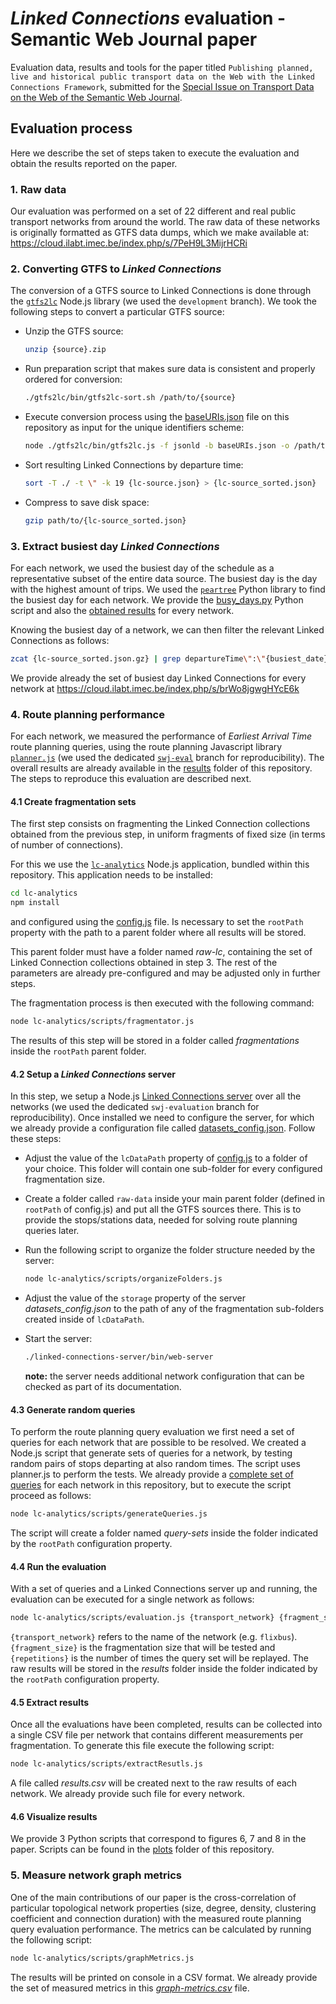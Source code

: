 # _Linked Connections_ evaluation - Semantic Web Journal paper
Evaluation data, results and tools for the paper titled `Publishing planned, live and historical public transport data on the Web with the Linked Connections Framework`, submitted for the [Special Issue on Transport Data on the Web of the Semantic Web Journal](http://www.semantic-web-journal.net/blog/call-papers-special-issue-transport-data-web). 

## Evaluation process

Here we describe the set of steps taken to execute the evaluation and obtain the results reported on the paper.

### 1. Raw data

Our evaluation was performed on a set of 22 different and real public transport networks from around the world. The raw data of these networks is originally formatted as GTFS data dumps, which we make available at: https://cloud.ilabt.imec.be/index.php/s/7PeH9L3MijrHCRi

### 2. Converting GTFS to _Linked Connections_

The conversion of a GTFS source to Linked Connections is done through the [`gtfs2lc`](https://github.com/linkedconnections/gtfs2lc/tree/development) Node.js library (we used the `development` branch). We took the following steps to convert a particular GTFS source:

- Unzip the GTFS source: 

  ```bash
  unzip {source}.zip
  ```

- Run preparation script that makes sure data is consistent and properly ordered for conversion: 

  ```bash
  ./gtfs2lc/bin/gtfs2lc-sort.sh /path/to/{source}
  ```

- Execute conversion process using the [baseURIs.json](https://github.com/julianrojas87/lc-evaluation-swj/blob/main/base-uris.json) file on this repository as input for the unique identifiers scheme: 

  ```bash
  node ./gtfs2lc/bin/gtfs2lc.js -f jsonld -b baseURIs.json -o /path/to/output/folder /path/to/{source}
  ```

- Sort resulting Linked Connections by departure time:

  ```bash
  sort -T ./ -t \" -k 19 {lc-source.json} > {lc-source_sorted.json}
  ```

- Compress to save disk space:

  ```bash
  gzip path/to/{lc-source_sorted.json}
  ```

### 3. Extract busiest day _Linked Connections_

For each network, we used the busiest day of the schedule as a representative subset of the entire data source. The busiest day is the day with the highest amount of trips. We used the [`peartree`](https://github.com/kuanb/peartree) Python library to find the busiest day for each network. We provide the [busy_days.py](https://github.com/julianrojas87/lc-evaluation-swj/blob/main/fragmentations-test/busiest-days/busy_days.py) Python script and also the [obtained results](https://github.com/julianrojas87/lc-evaluation-swj/blob/main/fragmentations-test//busiest-days/busiest_days.txt) for every network.

Knowing the busiest day of a network, we can then filter the relevant Linked Connections as follows:

```bash
zcat {lc-source_sorted.json.gz} | grep departureTime\":\"{busiest_date} > {source_filtered.json}
```

We provide already the set of busiest day Linked Connections for every network at https://cloud.ilabt.imec.be/index.php/s/brWo8jgwgHYcE6k

### 4. Route planning performance

For each network, we measured the performance of _Earliest Arrival Time_ route planning queries, using the route planning Javascript library [`planner.js`](https://planner.js.org/) (we used the dedicated [`swj-eval`](https://github.com/openplannerteam/planner.js/tree/swj-eval) branch for reproducibility). The overall results are already available in the [results](https://github.com/julianrojas87/lc-evaluation-swj/tree/main/fragmentations-test/results) folder of this repository. The steps to reproduce this evaluation are described next.

#### 4.1 Create fragmentation sets

The first step consists on fragmenting the Linked Connection collections obtained from the previous step, in uniform fragments of fixed size (in terms of number of connections). 

For this we use the [`lc-analytics`](https://github.com/julianrojas87/lc-evaluation-swj/tree/main/fragmentations-test/lc-analytics) Node.js application, bundled within this repository.  This application needs to be installed:

```bash
cd lc-analytics
npm install
```

and configured using the [config.js](https://github.com/julianrojas87/lc-evaluation-swj/blob/main/fragmentations-test/lc-analytics/config.js) file.  Is necessary to set the `rootPath` property with the path to a parent folder where all results will be stored. 

This parent folder must have a folder named _raw-lc_, containing the set of Linked Connection collections obtained in step 3. The rest of the parameters are already pre-configured and may be adjusted only in further steps.

The fragmentation process is then executed with the following command:

```bash
node lc-analytics/scripts/fragmentator.js
```

The results of this step will be stored in a folder called _fragmentations_ inside the `rootPath` parent folder. 

#### 4.2 Setup a _Linked Connections_ server

In this step, we setup a Node.js [Linked Connections server](https://github.com/linkedconnections/linked-connections-server/tree/swj-evaluation) over all the networks (we used the dedicated `swj-evaluation` branch for reproducibility). Once installed we need to configure the server, for which we already provide a configuration file called [datasets_config.json](https://github.com/julianrojas87/lc-evaluation-swj/blob/main/fragmentations-test/datasets_config.json).  Follow these steps:

- Adjust the value of the `lcDataPath` property of [config.js](https://github.com/julianrojas87/lc-evaluation-swj/blob/main/fragmentations-test/lc-analytics/config.js) to a folder of your choice. This folder will contain one sub-folder for every configured fragmentation size.

- Create a folder called `raw-data` inside your main parent folder (defined in `rootPath` of config.js) and put all the GTFS sources there. This is to provide the stops/stations data, needed for solving route planning queries later.

- Run the following script to organize the folder structure needed by the server:

  ```bash
  node lc-analytics/scripts/organizeFolders.js
  ```

- Adjust the value of the `storage` property of the server _datasets_config.json_ to the path of any of the fragmentation sub-folders created inside of  `lcDataPath`.

- Start the server:

  ```bash
  ./linked-connections-server/bin/web-server
  ```

  **note:** the server needs additional network configuration that can be checked as part of its documentation.

#### 4.3 Generate random queries

To perform the route planning query evaluation we first need a set of queries for each network that are possible to be resolved. We created a Node.js script that generate sets of queries for a network, by testing random pairs of stops departing at also random times. The script uses planner.js to perform the tests. We already provide a [complete set of queries](https://github.com/julianrojas87/lc-evaluation-swj/tree/main/fragmentations-test/query-sets) for each network in this repository, but to execute the script proceed as follows:

```bash
node lc-analytics/scripts/generateQueries.js
```

The script will create a folder named _query-sets_ inside the folder indicated by the `rootPath` configuration property.

#### 4.4 Run the evaluation

With a set of queries and a Linked Connections server up and running, the evaluation can be executed for a single network as follows:

```bash
node lc-analytics/scripts/evaluation.js {transport_network} {fragment_size} {repetitions}
```

`{transport_network}` refers to the name of the network (e.g. `flixbus`). `{fragment_size}` is the fragmentation size that will be tested and `{repetitions}` is the number of times the query set will be replayed. The raw results will be stored in the _results_ folder inside the folder indicated by the `rootPath` configuration property.

#### 4.5 Extract results

Once all the evaluations have been completed, results can be collected into a single CSV file per network that contains different measurements per fragmentation. To generate this file execute the following script:

```bash
node lc-analytics/scripts/extractResutls.js
```

A file called _results.csv_ will be created next to the raw results of each network. We already provide such file for every network.

#### 4.6 Visualize results

We provide 3 Python scripts that correspond to figures 6, 7 and 8 in the paper. Scripts can be found in the [plots](https://github.com/julianrojas87/lc-evaluation-swj/blob/main/plots) folder of this repository.

### 5. Measure network graph metrics

One of the main contributions of our paper is the cross-correlation of particular topological network properties (size, degree, density, clustering coefficient and connection duration) with the measured route planning query evaluation performance. The metrics can be calculated by running the following script:

```bash
node lc-analytics/scripts/graphMetrics.js
```

The results will be printed on console in a CSV format. We already provide the set of measured metrics in this [_graph-metrics.csv_](https://github.com/julianrojas87/lc-evaluation-swj/blob/main/fragmentations-test/results/graph-metrics.csv) file.
